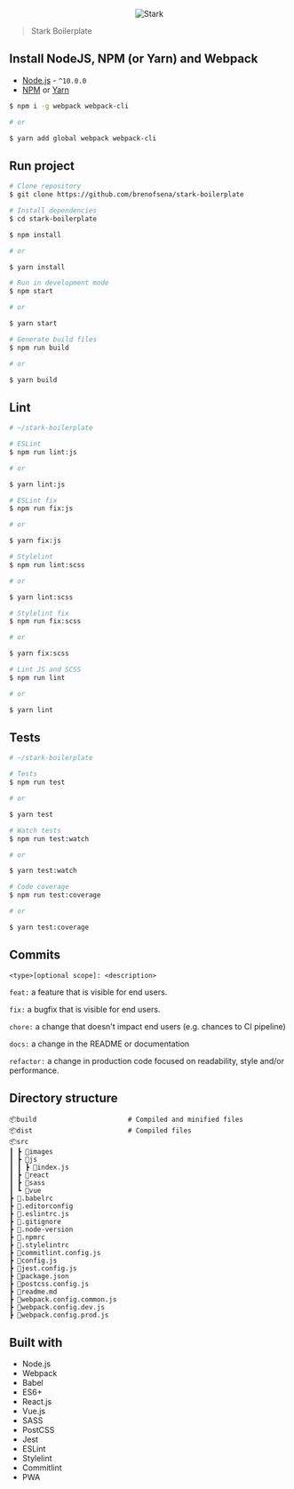 <p align="center">
  <img src="https://raw.githubusercontent.com/brenofsena/stark-boilerplate/master/src/images/stark.png" alt="Stark">
</p>

> Stark Boilerplate

## Install NodeJS, NPM (or Yarn) and Webpack

- [Node.js](https://nodejs.org/) - `^10.0.0`
- [NPM](https://www.npmjs.com/) or [Yarn](https://yarnpkg.com/)

```sh
$ npm i -g webpack webpack-cli

# or

$ yarn add global webpack webpack-cli
```

## Run project

```sh
# Clone repository
$ git clone https://github.com/brenofsena/stark-boilerplate

# Install dependencies
$ cd stark-boilerplate

$ npm install

# or

$ yarn install

# Run in development mode
$ npm start

# or

$ yarn start

# Generate build files
$ npm run build

# or

$ yarn build
```

## Lint

```sh
# ~/stark-boilerplate

# ESLint
$ npm run lint:js

# or

$ yarn lint:js

# ESLint fix
$ npm run fix:js

# or

$ yarn fix:js

# Stylelint
$ npm run lint:scss

# or

$ yarn lint:scss

# Stylelint fix
$ npm run fix:scss

# or

$ yarn fix:scss

# Lint JS and SCSS
$ npm run lint

# or

$ yarn lint
```

## Tests

```sh
# ~/stark-boilerplate

# Tests
$ npm run test

# or

$ yarn test

# Watch tests
$ npm run test:watch

# or

$ yarn test:watch

# Code coverage
$ npm run test:coverage

# or

$ yarn test:coverage
```

## Commits

`<type>[optional scope]: <description>`

`feat:` a feature that is visible for end users.

`fix:` a bugfix that is visible for end users.

`chore:` a change that doesn't impact end users (e.g. chances to CI pipeline)

`docs:` a change in the README or documentation

`refactor:` a change in production code focused on readability, style and/or performance.

## Directory structure

```
📦build                       # Compiled and minified files
📦dist                        # Compiled files
📦src
┃ ┣ 📂images
┃ ┣ 📂js
┃ ┃ ┣ 📜index.js
┃ ┣ 📂react
┃ ┣ 📂sass
┃ ┗ 📂vue
┣ 📜.babelrc
┣ 📜.editorconfig
┣ 📜.eslintrc.js
┣ 📜.gitignore
┣ 📜.node-version
┣ 📜.npmrc
┣ 📜.stylelintrc
┣ 📜commitlint.config.js
┣ 📜config.js
┣ 📜jest.config.js
┣ 📜package.json
┣ 📜postcss.config.js
┣ 📜readme.md
┣ 📜webpack.config.common.js
┣ 📜webpack.config.dev.js
┣ 📜webpack.config.prod.js
```

## Built with

- Node.js
- Webpack
- Babel
- ES6+
- React.js
- Vue.js
- SASS
- PostCSS
- Jest
- ESLint
- Stylelint
- Commitlint
- PWA
